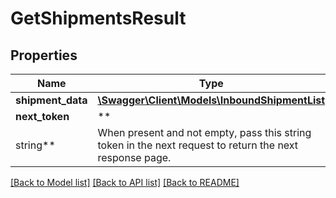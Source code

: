 # GetShipmentsResult

## Properties

Name | Type | Description | Notes
------------ | ------------- | ------------- | -------------
**shipment_data** | [**\Swagger\Client\Models\InboundShipmentList**](InboundShipmentList.md) |  | [optional]
**next_token** | **
string** | When present and not empty, pass this string token in the next request to return the next response page. | [optional]

[[Back to Model list]](../../README.md#documentation-for-models) [[Back to API list]](../../README.md#documentation-for-api-endpoints) [[Back to README]](../../README.md)

